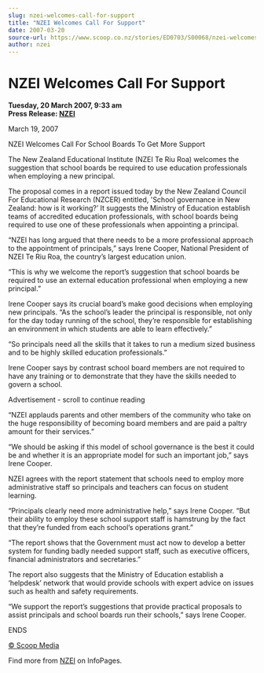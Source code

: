```yaml
---
slug: nzei-welcomes-call-for-support
title: "NZEI Welcomes Call For Support"
date: 2007-03-20
source-url: https://www.scoop.co.nz/stories/ED0703/S00068/nzei-welcomes-call-for-support.htm
author: nzei
---
```

NZEI Welcomes Call For Support
==============================

**Tuesday, 20 March 2007, 9:33 am**  
**Press Release: [NZEI](https://info.scoop.co.nz/NZEI)**

March 19, 2007

NZEI Welcomes Call For School Boards To Get More Support

The New Zealand Educational Institute (NZEI Te Riu Roa) welcomes the suggestion that school boards be required to use education professionals when employing a new principal.

The proposal comes in a report issued today by the New Zealand Council For Educational Research (NZCER) entitled, 'School governance in New Zealand: how is it working?’ It suggests the Ministry of Education establish teams of accredited education professionals, with school boards being required to use one of these professionals when appointing a principal.

“NZEI has long argued that there needs to be a more professional approach to the appointment of principals,” says Irene Cooper, National President of NZEI Te Riu Roa, the country’s largest education union.

“This is why we welcome the report’s suggestion that school boards be required to use an external education professional when employing a new principal.”

Irene Cooper says its crucial board’s make good decisions when employing new principals. “As the school’s leader the principal is responsible, not only for the day today running of the school, they’re responsible for establishing an environment in which students are able to learn effectively.”

“So principals need all the skills that it takes to run a medium sized business and to be highly skilled education professionals.”

Irene Cooper says by contrast school board members are not required to have any training or to demonstrate that they have the skills needed to govern a school.

Advertisement - scroll to continue reading





“NZEI applauds parents and other members of the community who take on the huge responsibility of becoming board members and are paid a paltry amount for their services.”

“We should be asking if this model of school governance is the best it could be and whether it is an appropriate model for such an important job,” says Irene Cooper.

NZEI agrees with the report statement that schools need to employ more administrative staff so principals and teachers can focus on student learning.

“Principals clearly need more administrative help,” says Irene Cooper. “But their ability to employ these school support staff is hamstrung by the fact that they’re funded from each school’s operations grant.”

“The report shows that the Government must act now to develop a better system for funding badly needed support staff, such as executive officers, financial administrators and secretaries.”

The report also suggests that the Ministry of Education establish a ‘helpdesk’ network that would provide schools with expert advice on issues such as health and safety requirements.

“We support the report’s suggestions that provide practical proposals to assist principals and school boards run their schools,” says Irene Cooper.

ENDS

[© Scoop Media](http://www.scoop.co.nz/about/terms.html)

Find more from [NZEI](https://info.scoop.co.nz/NZEI) on InfoPages.